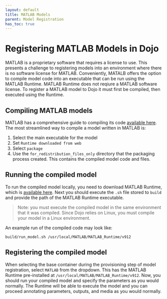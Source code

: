 ```yaml
---
layout: default
title: MATLAB Models
parent: Model Registration
has_toc: true
---
```


# Registering MATLAB Models in Dojo
MATLAB is a proprietary software that requires a license to use. This presents a challenge to registering models into an environment where there is no software license for MATLAB. Conveniently, MATALB offers the option to compile model code into an executable that can be run using the MATLAB Runtime. MATLAB Runtime does not reqiure a MATLAB software license. To register a MATLAB model to Dojo it must first be compiled, then executed using the Runtime.

## Compiling MATLAB models
MATLAB has a comprehensive guide to compiling its code [available here](https://www.mathworks.com/help/compiler/create-and-install-a-standalone-application-from-matlab-code.html). The most streamlined way to compile a model written in MATLAB is:

1. Select the main executable for the model
2. Set `Runtime downloaded from web`
3. Select `package`
4. Use the `for_redistribution_files_only` directory that the packaging process created. This contains the compiled model code and files.

## Running the compiled model
To run the compiled model locally, you need to download MATLAB Runtime, which is [available here](https://www.mathworks.com/products/compiler/matlab-runtime.html). Next you should execute the `.sh` file stored to `build` and provide the path of the MATLAB Runtime executable. 

> Note: you must execute the compiled model in the same environment that it was compiled. Since Dojo relies on Linux, you must compile your model in a Linux environment.

An example run of the compiled code may look like:

```
build/run_model.sh /usr/local/MATLAB/MATLAB_Runtime/v912
```

## Registering the compiled model
When selecting the base container during the provisioning step of model registration, select `MATLAB` from the dropdown. This has the MATLAB Runtime pre-installed at `/usr/local/MATLAB/MATLAB_Runtime/v912`. Now, you should run your compiled model and specify the parameters as you would normally. The Runtime will be able to execute the model and you can proceed annotating parameters, outputs, and media as you would normally.